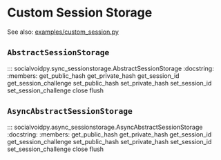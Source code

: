 # Custom Session Storage

See also: [examples/custom_session.py](https://github.com/Intellivoid/SocialvoidPy/blob/master/examples/custom_session.py)

## `AbstractSessionStorage`

::: socialvoidpy.sync_sessionstorage.AbstractSessionStorage
    :docstring:
    :members: get_public_hash get_private_hash get_session_id get_session_challenge set_public_hash set_private_hash set_session_id set_session_challenge close flush

## `AsyncAbstractSessionStorage`

::: socialvoidpy.async_sessionstorage.AsyncAbstractSessionStorage
    :docstring:
    :members: get_public_hash get_private_hash get_session_id get_session_challenge set_public_hash set_private_hash set_session_id set_session_challenge close flush
